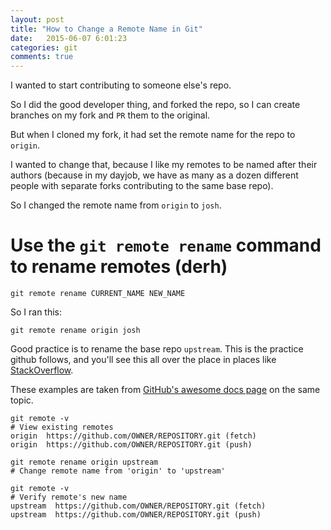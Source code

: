 ```yaml
---
layout: post
title: "How to Change a Remote Name in Git"
date:   2015-06-07 6:01:23
categories: git
comments: true
---
```

I wanted to start contributing to someone else's repo.

So I did the good developer thing, and forked the repo, so I can create branches on my fork and `PR` them to the original.

But when I cloned my fork, it had set the remote name for the repo to `origin`.

I wanted to change that, because I like my remotes to be named after their authors (because in my dayjob, we have as many as a dozen different people with separate forks contributing to the same base repo).

So I changed the remote name from `origin` to `josh`.

# Use the `git remote rename` command to rename remotes (derh)

```Shell
git remote rename CURRENT_NAME NEW_NAME
```

So I ran this:

```Shell
git remote rename origin josh
```

Good practice is to rename the base repo `upstream`. This is the practice github follows, and you'll see this all over the place in places like [StackOverflow](http://stackoverflow.com/).

These examples are taken from [GitHub's awesome docs page](https://help.github.com/articles/renaming-a-remote/) on the same topic.

```Shell
git remote -v
# View existing remotes
origin  https://github.com/OWNER/REPOSITORY.git (fetch)
origin  https://github.com/OWNER/REPOSITORY.git (push)

git remote rename origin upstream
# Change remote name from 'origin' to 'upstream'

git remote -v
# Verify remote's new name
upstream  https://github.com/OWNER/REPOSITORY.git (fetch)
upstream  https://github.com/OWNER/REPOSITORY.git (push)
```

